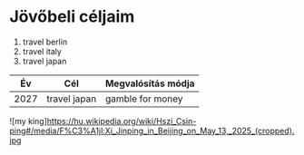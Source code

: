# Jövőbeli céljaim

1. travel berlin
2. travel italy
3. travel japan

| Év      | Cél          | Megvalósítás módja |
|---------|--------------|--------------------|
| 2027    | travel japan |  gamble for money  |

![my king]https://hu.wikipedia.org/wiki/Hszi_Csin-ping#/media/F%C3%A1jl:Xi_Jinping_in_Beijing_on_May_13,_2025_(cropped).jpg

